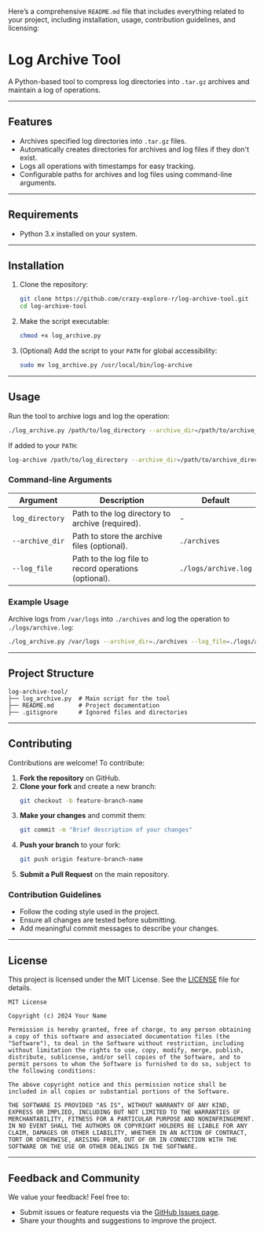 Here’s a comprehensive `README.md` file that includes everything related to your project, including installation, usage, contribution guidelines, and licensing:

# Log Archive Tool

A Python-based tool to compress log directories into `.tar.gz` archives and maintain a log of operations.

---

## Features

- Archives specified log directories into `.tar.gz` files.
- Automatically creates directories for archives and log files if they don't exist.
- Logs all operations with timestamps for easy tracking.
- Configurable paths for archives and log files using command-line arguments.

---

## Requirements

- Python 3.x installed on your system.

---

## Installation

1. Clone the repository:
   ```bash
   git clone https://github.com/crazy-explore-r/log-archive-tool.git
   cd log-archive-tool
   ```

2. Make the script executable:
   ```bash
   chmod +x log_archive.py
   ```

3. (Optional) Add the script to your `PATH` for global accessibility:
   ```bash
   sudo mv log_archive.py /usr/local/bin/log-archive
   ```

---

## Usage

Run the tool to archive logs and log the operation:

```bash
./log_archive.py /path/to/log_directory --archive_dir=/path/to/archive_directory --log_file=/path/to/log_file
```

If added to your `PATH`:
```bash
log-archive /path/to/log_directory --archive_dir=/path/to/archive_directory --log_file=/path/to/log_file
```

### Command-line Arguments

| Argument            | Description                                                      | Default            |
|---------------------|------------------------------------------------------------------|--------------------|
| `log_directory`     | Path to the log directory to archive (required).                | -                  |
| `--archive_dir`     | Path to store the archive files (optional).                     | `./archives`       |
| `--log_file`        | Path to the log file to record operations (optional).           | `./logs/archive.log` |

### Example Usage

Archive logs from `/var/logs` into `./archives` and log the operation to `./logs/archive.log`:
```bash
./log_archive.py /var/logs --archive_dir=./archives --log_file=./logs/archive.log
```

---

## Project Structure

```
log-archive-tool/
├── log_archive.py  # Main script for the tool
├── README.md       # Project documentation
├── .gitignore      # Ignored files and directories
```

---

## Contributing

Contributions are welcome! To contribute:

1. **Fork the repository** on GitHub.
2. **Clone your fork** and create a new branch:
   ```bash
   git checkout -b feature-branch-name
   ```
3. **Make your changes** and commit them:
   ```bash
   git commit -m "Brief description of your changes"
   ```
4. **Push your branch** to your fork:
   ```bash
   git push origin feature-branch-name
   ```
5. **Submit a Pull Request** on the main repository.

### Contribution Guidelines

- Follow the coding style used in the project.
- Ensure all changes are tested before submitting.
- Add meaningful commit messages to describe your changes.

---

## License

This project is licensed under the MIT License. See the [LICENSE](LICENSE) file for details.

```
MIT License

Copyright (c) 2024 Your Name

Permission is hereby granted, free of charge, to any person obtaining a copy of this software and associated documentation files (the "Software"), to deal in the Software without restriction, including without limitation the rights to use, copy, modify, merge, publish, distribute, sublicense, and/or sell copies of the Software, and to permit persons to whom the Software is furnished to do so, subject to the following conditions:

The above copyright notice and this permission notice shall be included in all copies or substantial portions of the Software.

THE SOFTWARE IS PROVIDED "AS IS", WITHOUT WARRANTY OF ANY KIND, EXPRESS OR IMPLIED, INCLUDING BUT NOT LIMITED TO THE WARRANTIES OF MERCHANTABILITY, FITNESS FOR A PARTICULAR PURPOSE AND NONINFRINGEMENT. IN NO EVENT SHALL THE AUTHORS OR COPYRIGHT HOLDERS BE LIABLE FOR ANY CLAIM, DAMAGES OR OTHER LIABILITY, WHETHER IN AN ACTION OF CONTRACT, TORT OR OTHERWISE, ARISING FROM, OUT OF OR IN CONNECTION WITH THE SOFTWARE OR THE USE OR OTHER DEALINGS IN THE SOFTWARE.
```

---

## Feedback and Community

We value your feedback! Feel free to:
- Submit issues or feature requests via the [GitHub Issues page](https://github.com/crazy-explore-r/log-archive-tool/issues).
- Share your thoughts and suggestions to improve the project.